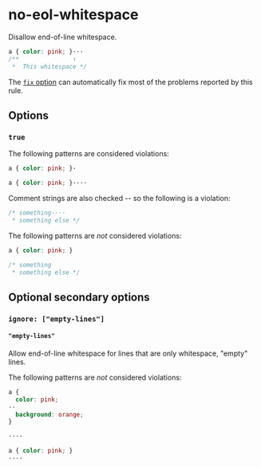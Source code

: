 # no-eol-whitespace

Disallow end-of-line whitespace.

```css
a { color: pink; }···
/**               ↑
 *  This whitespace */
```

The [`fix` option](../../../docs/user-guide/options.md#fix) can automatically fix most of the problems reported by this rule.

## Options

### `true`

The following patterns are considered violations:

```css
a { color: pink; }·
```

```css
a { color: pink; }····
```

Comment strings are also checked -- so the following is a violation:

```css
/* something····
 * something else */
```

The following patterns are *not* considered violations:

```css
a { color: pink; }
```

```css
/* something
 * something else */
```

## Optional secondary options

### `ignore: ["empty-lines"]`

#### `"empty-lines"`

Allow end-of-line whitespace for lines that are only whitespace, "empty" lines.

The following patterns are *not* considered violations:

```css
a {
  color: pink;
··
  background: orange;
}
```

```css
····
```

```css
a { color: pink; }
····
```
